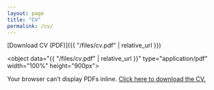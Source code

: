 ```yaml
---
layout: page
title: "CV"
permalink: /cv/
---
```


[Download CV (PDF)]({{ "/files/cv.pdf" | relative_url }})

<object data="{{ "/files/cv.pdf" | relative_url }}" type="application/pdf" width="100%" height="900px">
  <p>Your browser can’t display PDFs inline.
  <a href="{{ "/files/cv.pdf" | relative_url }}">Click here to download the CV.</a></p>
</object>


